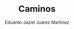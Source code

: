 ---
title: "Caminos"
year: 2022
thumbnail: "assets/img/Logo.png"
topic: "Combinatoria"
file: "assets/pdf/Material/Caminos.pdf"
author: "Eduardo Jaziel Juárez Martínez"
level: "Intermedio"
alttext: "Caminando por aquí..."
---